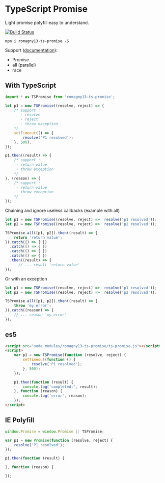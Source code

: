 # TypeScript Promise

Light promise polyfill  easy to understand.

[![Build Status](https://travis-ci.org/romagny13/ts-promise.svg?branch=master)](https://travis-ci.org/romagny13/ts-promise)

```
npm i romagny13-ts-promise -S
```

Support (<a href="https://developer.mozilla.org/en-US/docs/Web/JavaScript/Reference/Global_Objects/Promise">documentation</a>):
- Promise
- all (parallel)
- race

## With TypeScript

```js
import * as TSPromise from 'romagny13-ts-promise';

let p1 = new TSPromise((resolve, reject) => {
    /* support :
       - resolve 
       - reject
       - throw exception
    */
    setTimeout(() => {
        resolve('P1 resolved');
    }, 500);
});

p1.then((result) => {
    /* support :
     - return value
     - throw exception
    */
}, (reason) => {
    /* support :
     - return value
     - throw exception
    */
});
```

Chaining and ignore useless callbacks (example with all)

```js
let p1 = new TSPromise((resolve, reject) =>  resolve('p1 resolved'));
let p2 = new TSPromise((resolve, reject) =>  resolve('p2 resolved'));

TSPromise.all([p1, p2]).then((result) => {
    return 'return value';
}).catch(() => { })
  .catch(() => { })
  .catch(() => { })
  .catch(() => { })
  .then((result) => {
      // ... result 'return value'
});
```
Or with an exception

```js
let p1 = new TSPromise((resolve, reject) =>  resolve('p1 resolved'));
let p2 = new TSPromise((resolve, reject) =>  resolve('p2 resolved'));

TSPromise.all([p1, p2]).then((result) => {
    throw 'my error';
}).catch((reason) => { 
    // ... reason 'my error'
});
```

## es5

```html
<script src="node_modules/romagny13-ts-promise/ts-promise.js"></script>
<script>
    var p1 = new TSPromise(function (resolve, reject) {
        setTimeout(function () {
            resolve('P1 resolved');
        }, 500);
    });

    p1.then(function (result) {
        console.log('completed:', result);
    }, function (reason) {
        console.log('error', reason);
    });
</script>
```

## IE Polyfill

```js
window.Promise = window.Promise || TSPromise;

var p1 = new Promise(function (resolve, reject) {
    resolve('P1 resolved');
});

p1.then(function (result) {

}, function (reason) {

});
```
